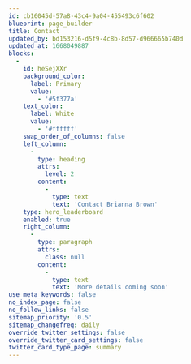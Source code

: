 ```yaml
---
id: cb16045d-57a8-43c4-9a04-455493c6f602
blueprint: page_builder
title: Contact
updated_by: bd153216-d5f9-4c8b-8d57-d966665b740d
updated_at: 1668049887
blocks:
  -
    id: heSejXXr
    background_color:
      label: Primary
      value:
        - '#5f377a'
    text_color:
      label: White
      value:
        - '#ffffff'
    swap_order_of_columns: false
    left_column:
      -
        type: heading
        attrs:
          level: 2
        content:
          -
            type: text
            text: 'Contact Brianna Brown'
    type: hero_leaderboard
    enabled: true
    right_column:
      -
        type: paragraph
        attrs:
          class: null
        content:
          -
            type: text
            text: 'More details coming soon'
use_meta_keywords: false
no_index_page: false
no_follow_links: false
sitemap_priority: '0.5'
sitemap_changefreq: daily
override_twitter_settings: false
override_twitter_card_settings: false
twitter_card_type_page: summary
---
```

